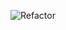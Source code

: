 ![Refactor](https://github.com/Refactor-Study/.github/assets/84632077/14b6bf3c-780f-4e04-b78a-52a58518384f)
